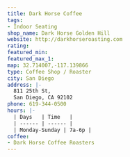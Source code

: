 ```yaml
---
title: Dark Horse Coffee
tags:
- Indoor Seating
shop_name: Dark Horse Golden Hill
website: http://darkhorseroasting.com
rating: 
featured_min: 
featured_max_1: 
map: 32.714007,-117.139866
type: Coffee Shop / Roaster
city: San Diego
address: |-
  811 25th St,
  San Diego, CA 92102
phone: 619-344-0500
hours: |-
  | Days   | Time   |
  | ------ | ------ |
  | Monday-Sunday | 7a-6p |
coffee:
- Dark Horse Coffee Roasters
---
```


